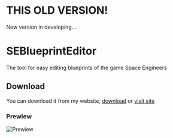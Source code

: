 # THIS OLD VERSION!

New version in developing...

# SEBlueprintEditor

The tool for easy editing blueprints of the game Space Engineers

## Download

You can download it from my website, [download](https://xyzs.ru/Download/BlueprintEditor.exe) or [visit site](https://xyzs.ru/apps)

### Prewiew

![Prewiew](https://pp.userapi.com/c830400/v830400237/178638/S0onthOU-OM.jpg "Program UI")
